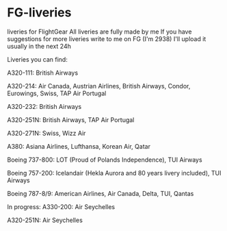 # FG-liveries
liveries for FlightGear
All liveries are fully made by me
If you have suggestions for more liveries write to me on FG (I'm 2938)
I'll upload it usually in the next 24h

Liveries you can find:

A320-111: British Airways

A320-214: Air Canada, Austrian Airlines, British Airways, Condor, Eurowings, Swiss, TAP Air Portugal

A320-232: British Airways

A320-251N: British Airways, TAP Air Portugal

A320-271N: Swiss, Wizz Air

A380: Asiana Airlines, Lufthansa, Korean Air, Qatar

Boeing 737-800: LOT (Proud of Polands Independence), TUI Airways

Boeing 757-200: Icelandair (Hekla Aurora and 80 years livery included), TUI Airways

Boeing 787-8/9: American Airlines, Air Canada, Delta, TUI, Qantas

In progress:
A330-200: Air Seychelles

A320-251N: Air Seychelles




